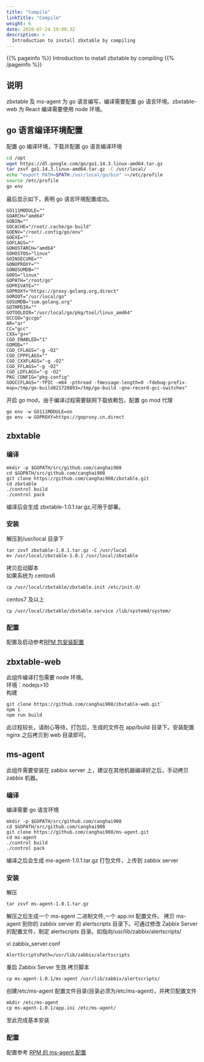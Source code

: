 ```yaml
---
title: "Compile"
linkTitle: "Compile"
weight: 6
date: 2020-07-24 19:00:32
description: >
  Introduction to install zbxtable by compiling
---
```


{{% pageinfo %}}
Introduction to install zbxtable by compiling
{{% /pageinfo %}}

## 说明

zbxtable 及 ms-agent 为 go 语言编写，编译需要配置 go 语言环境。zbxtable-web 为 React 编译需要使用 node 环境。

## go 语言编译环境配置

配置 go 编译环境，下载并配置 go 语言编译环境

```bash
cd /opt
wget https://dl.google.com/go/go1.14.3.linux-amd64.tar.gz
tar zxvf go1.14.3.linux-amd64.tar.gz -C /usr/local/
echo "export PATH=$PATH:/usr/local/go/bin" >>/etc/profile
source /etc/profile
go env
```

最后显示如下，表明 go 语言环境配置成功。

```
GO111MODULE=""
GOARCH="amd64"
GOBIN=""
GOCACHE="/root/.cache/go-build"
GOENV="/root/.config/go/env"
GOEXE=""
GOFLAGS=""
GOHOSTARCH="amd64"
GOHOSTOS="linux"
GOINSECURE=""
GONOPROXY=""
GONOSUMDB=""
GOOS="linux"
GOPATH="/root/go"
GOPRIVATE=""
GOPROXY="https://proxy.golang.org,direct"
GOROOT="/usr/local/go"
GOSUMDB="sum.golang.org"
GOTMPDIR=""
GOTOOLDIR="/usr/local/go/pkg/tool/linux_amd64"
GCCGO="gccgo"
AR="ar"
CC="gcc"
CXX="g++"
CGO_ENABLED="1"
GOMOD=""
CGO_CFLAGS="-g -O2"
CGO_CPPFLAGS=""
CGO_CXXFLAGS="-g -O2"
CGO_FFLAGS="-g -O2"
CGO_LDFLAGS="-g -O2"
PKG_CONFIG="pkg-config"
GOGCCFLAGS="-fPIC -m64 -pthread -fmessage-length=0 -fdebug-prefix-map=/tmp/go-build821720893=/tmp/go-build -gno-record-gcc-switches"
```

开启 go mod，由于编译过程需要联网下载依赖包，配置 go mod 代理

```
go env -w GO111MODULE=on
go env -w GOPROXY=https://goproxy.cn,direct
```

## zbxtable

### 编译

```
mkdir -p $GOPATH/src/github.com/canghai908
cd $GOPATH/src/github.com/canghai908
git clone https://github.com/canghai908/zbxtable.git
cd zbxtable
./control build
./control pack
```

编译后会生成 zbxtable-1.0.1.tar.gz,可用于部署。

### 安装

解压到/usr/local 目录下

```
tar zxvf zbxtable-1.0.1.tar.gz -C /usr/local
mv /usr/local/zbxtable-1.0.1 /usr/local/zbxtable
```

拷贝启动脚本  
如果系统为 centos6

```
cp /usr/local/zbxtable/zbxtable.init /etc/init.d/
```

centos7 及以上

```
cp /usr/local/zbxtable/zbxtable.service /lib/systemd/system/
```

### 配置

配置及启动参考[RPM 包安装配置](/docs/install/rpm/#zbxtable-配置)

## zbxtable-web

此组件编译打包需要 node 环境。  
环境：nodejs>10  
构建

```
git clone https://github.com/canghai908/zbxtable-web.git`
npm i
npm run build
```

此过程较长，请耐心等待，打包后，生成的文件在 app/build 目录下。安装配置 nginx 之后拷贝到 web 目录即可。

## ms-agent

此组件需要安装在 zabbix server 上，建议在其他机器编译好之后，手动拷贝 zabbix 机器。

### 编译

编译需要 go 语言环境

```
mkdir -p $GOPATH/src/github.com/canghai908
cd $GOPATH/src/github.com/canghai908
git clone https://github.com/canghai908/ms-agent.git
cd ms-agent
./control build
./control pack
```

编译之后会生成 ms-agent-1.0.1.tar.gz 打包文件，上传到 zabbix server

### 安装

解压

```
tar zxvf ms-agent-1.0.1.tar.gz
```

解压之后生成一个 ms-agent 二进制文件,一个 app.ini 配置文件。
拷贝 ms-agent 到你的 zabbix server 的 alertscripts 目录下。可通过修改 Zabbix Server 的配置文件，制定 alertscripts 目录。如指向/usr/lib/zabbix/alertscripts/

vi zabbix_server.conf

```
AlertScriptsPath=/usr/lib/zabbix/alertscripts
```

重启 Zabbix Server 生效.拷贝脚本

```
cp ms-agent-1.0.1/ms-agent /usr/lib/zabbix/alertscripts/
```

创建/etc/ms-agent 配置文件目录(目录必须为/etc/ms-agent)，并拷贝配置文件

```
mkdir /etc/ms-agent
cp ms-agent-1.0.1/app.ini /etc/ms-agent/
```

至此完成基本安装

### 配置

配置参考 [RPM 的 ms-agent 配置](/docs/install/rpm/#ms-agent-配置)
